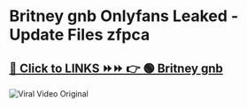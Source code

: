 
 # Britney gnb Onlyfans Leaked - Update Files zfpca

## <h2><a href="https://clipsfans.com/Britney_gnb&ref=git">🔗 Click to LINKS ⏩⏩ 👉 🟢 Britney gnb </a></h2>

<a href="https://clipsfans.com/Britney_gnb&ref=git" rel="nofollow" data-target="animated-image.originalLink"><img src="https://i.ibb.co.com/xMMVF88/686577567.gif" alt="Viral Video Original" style="max-width: 100%; display: inline-block;" data-target="animated-image.originalImage"></a>

